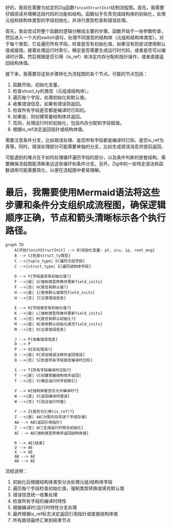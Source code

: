 好的，我现在需要为给定的Zig函数`finishStructInit`绘制流程图。首先，我需要仔细阅读并理解这段代码的功能和结构。函数似乎负责完成结构体的初始化，处理元组和结构体类型的字段初始化，并进行类型检查和错误处理。

首先，我会尝试将整个函数的逻辑分解成主要的步骤。函数开始于一些参数检查，然后进入一个大的switch语句，处理不同类型的结构体（元组和结构体类型）。对于每个类型，它会遍历所有字段，检查是否有初始化值，如果没有则尝试使用默认值或报错。接着处理运行时索引，确定是否需要生成运行时代码，或者是否可以编译时计算。然后根据是否引用（is_ref）来决定内存分配和指针操作，或者直接返回结构体值。

接下来，我需要将这些步骤转化为流程图的各个节点。可能的节点包括：

1. 函数开始，初始化变量。
2. 检查struct_ty的类型（元组或结构体）。
3. 遍历每个字段，处理初始化和默认值。
4. 收集错误信息，如果有错误则返回。
5. 检查所有字段是否都是编译时已知的。
6. 如果是，则创建常量结构体并返回。
7. 否则，处理运行时的初始化，包括内存分配和字段赋值。
8. 根据is_ref决定返回指针或结构体值。

需要注意条件分支，比如错误处理、是否所有字段都是编译时已知、是否is_ref为真等。同时，错误处理部分可能需要单独的分支，比如生成错误消息并提前返回。

可能遇到的难点在于如何处理循环遍历字段的部分，以及条件判断的嵌套结构。需要确保流程图能清晰表达这些循环和条件分支。另外，Zig中的一些特定语法和函数调用可能需要简化，以便在流程图中更易理解。

最后，我需要使用Mermaid语法将这些步骤和条件分支组织成流程图，确保逻辑顺序正确，节点和箭头清晰标示各个执行路径。
================================================
```mermaid
graph TD
    A[开始finishStructInit] --> B[初始化变量: pt, zcu, ip, root_msg]
    B --> C{检查struct_ty类型}
    C -->|tuple_type| D[遍历元组字段]
    C -->|struct_type| E[遍历结构体字段]
    
    D --> F{字段是否有初始化值?}
    F -->|是| G[强制类型转换并更新field_inits]
    F -->|否| H{是否有默认值?}
    H -->|是| I[使用默认值填充field_inits]
    H -->|否| J[记录错误信息]
    
    E --> K{字段是否有初始化值?}
    K -->|是| L[强制类型转换并更新field_inits]
    K -->|否| M{是否有默认初始化?}
    M -->|是| N[使用默认初始化填充field_inits]
    M -->|否| O[记录错误信息]
    
    J --> P[收集错误信息]
    O --> P
    P --> Q{存在错误?}
    Q -->|是| R[添加错误注释并返回错误]
    Q -->|否| S[检查所有字段是否编译时已知]
    
    S --> T{所有字段编译时已知?}
    T -->|是| U[创建常量结构体并返回]
    T -->|否| V[确定运行时字段索引]
    
    V --> W{结构体是否仅允许编译时?}
    W -->|是| X[返回编译时错误]
    W -->|否| Y[验证运行时值]
    
    Y --> Z{是否为引用(is_ref)?}
    Z -->|是| AA[分配内存并逐个字段存储]
    AA --> AB[返回引用指针]
    Z -->|否| AC[生成运行时聚合初始化]
    AC --> AD[强制类型转换并返回结构体值]
    
    R --> AE[结束]
    U --> AE
    X --> AE
    AB --> AE
    AD --> AE
``` 

流程说明：
1. 初始化后根据结构体类型分派处理元组/结构体字段
2. 遍历每个字段检查初始化值，强制类型转换或填充默认值
3. 错误信息统一收集处理
4. 检查所有字段的编译时特性
5. 根据编译时/运行时特性分支处理
6. 最终根据is_ref标志决定返回引用指针或直接结构体值
7. 所有路径最终汇聚到结束节点